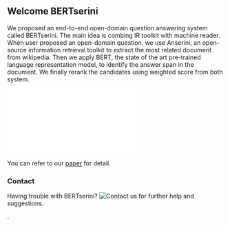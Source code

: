 ## Welcome BERTserini

We proposed an end-to-end open-domain question answering system called BERTserini. 
The main idea is combing IR toolkit with machine reader. 
When user proposed an open-domain question, we use Anserini, an open-source information 
retrieval toolkit to extract the most related document from wikipedia. 
Then we apply BERT, the state of the art pre-trained language representation model, 
to identify the answer span in the document.  We finally rerank the candidates using 
weighted score from both system. 

![](BERTserini-NAACL-poster-final.pdf)

You can refer to our [paper](https://arxiv.org/abs/1902.01718) for detail.

### Contact

Having trouble with BERTserini? ![Contact us](https://amyxie361.github.io/BERTserini/Contact)
 for further help and suggestions.

.